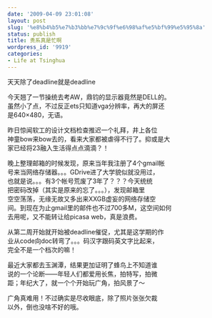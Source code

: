 ```yaml
---
date: '2009-04-09 23:01:08'
layout: post
slug: '%e8%b4%b5%e7%b3%bb%e7%9c%9f%e6%98%af%e5%bf%99%e5%95%8a'
status: publish
title: 贵系真是忙啊
wordpress_id: '9919'
categories:
- Life at Tsinghua
---
```


天天除了deadline就是deadline  
  
今天翘了一节操统去考AW，鼎钧的显示器竟然是DELL的。   
虽然小了点，不过反正ets只知道vga分辨率，再大的屏还   
是640×480，无语。  
  
昨日惊闻软工的设计文档检查推迟一个礼拜，井上各位   
神童bow来bow去的，看来大家都被虐得不行了。抑或是大   
家已经将23融入生活得点点滴滴？！  
  
晚上整理邮箱的时候发现，原来当年我注册了4个gmail帐   
号来当网络存储器。。。GDrive进了大学貌似就没用过，   
也就是说。。。有3个帐号荒废了3年了？？？今天统统   
把密码改掉（其实是原来的忘了。。。），发现邮箱里   
空空荡荡，无缘无故又多出来XXGB虚妄的网络存储空   
间。到现在为止gmail里的邮件也不过700多M，这空间如何   
去用呢，又不能转让给picasa web，真是浪费。  
  
从第二周开始就开始被deadline催促，尤其是这学期的作   
业从code向doc转弯了。。。码汉字跟码英文字比起来，   
完全不是一个档次的嘛！  
  
最近大家都去玉渊潭，结果更加证明了蜂鸟上不知道谁   
说的一个论断——年轻人们都爱用长焦，拍特写，拍微   
距；年纪大了，就一个个开始玩广角，拍风景了～  
  
广角真难用！不过确实是尽收眼底，除了照片张张欠裁   
以外，倒也没啥不好的哦。  
  
  
  

